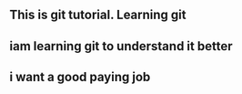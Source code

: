 ## This is git tutorial. Learning git
## iam learning git to understand it better
## i want a good paying job 